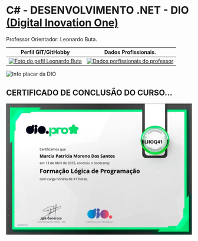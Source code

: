 # C# - DESENVOLVIMENTO .NET - DIO [(Digital Inovation One)](https://dio.me/)

Professor Orientador: Leonardo Buta.


| Perfil GIT/GitHobby | Dados Profissionais. |
|---------------------------------------------|----------------------------------------| 
|<a href="https://github.com/leonardo-buta/leonardo-buta"> <img src="./assets/foto.png" alt="Foto do pefil Leonardo Buta"></a> | <a href="https://github.com/leonardo-buta/leonardo-buta"><Img src="./assets/info_perfil.png" alt="Dados porfissionais do professor"></a> |

<img src="https://github.com/MarciaMoreno/CSS_DIO/raw/main/Captura%20de%20tela%202025-01-12%20081955.png?raw=true" alt="Info placar da DIO">

## CERTIFICADO DE CONCLUSÃO DO CURSO...
<img src="https://github.com/MarciaMoreno/LogicaDePrograma-o_DIO/blob/main/assets/certificado.jpeg?raw=true" alt="Certificado de conclusão do curso de Logica de Programação">

